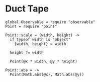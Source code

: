 Duct Tape
=========

    global.Observable = require "observable"
    Point = require "point"

    Point::scale = (width, height) ->
      if typeof width is "object"
        {width, height} = width

      height ?= width

      Point(@x * width, @y * height)

    Point::abs = ->
      Point(Math.abs(@x), Math.abs(@y))
